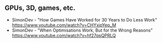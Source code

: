 ## GPUs, 3D, games, etc.
- SimonDev - "How Games Have Worked for 30 Years to Do Less Work" https://www.youtube.com/watch?v=CHYxjpYep_M
- SimonDev - "When Optimisations Work, But for the Wrong Reasons" https://www.youtube.com/watch?v=hf27qsQPRLQ
